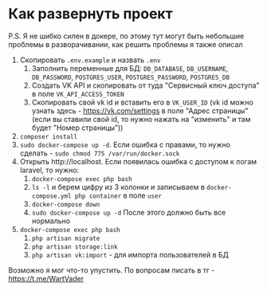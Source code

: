 # Как развернуть проект

P.S. Я не шибко силен в докере, по этому тут могут быть небольшие проблемы в разворачивании, как решить проблемы я также описал
1) Скопировать `.env.example` и назвать `.env`
   1) Заполнить переменные для БД: `DB_DATABASE`, `DB_USERNAME`, `DB_PASSWORD`, `POSTGRES_USER`, `POSTGRES_PASSWORD`, `POSTGRES_DB`
   2) Создать VK API и скопировать от туда "Сервисный ключ доступа" в поле `VK_API_ACCESS_TOKEN`
   3) Скопировать свой vk id и вставить его в `VK_USER_ID` (vk id можно узнать здесь - https://vk.com/settings в поле "Адрес страницы" (если вы ставили свой id, то нужно нажать на "изменить" и там будет "Номер страницы"))
2) `composer install`
3) `sudo docker-compose up -d`. Если ошибка с правами, то нужно сделать - `sudo chmod 775 /var/run/docker.sock`
4) Открыть http://localhost. Если появилась ошибка с доступом к логам laravel, то нужно:
   1) `docker-compose exec php bash`
   2) `ls -l` и берем цифру из 3 колонки и записываем в `docker-compose.yml php container` в поле `user`
   3) `docker-compose down`
   4) `sudo docker-compose up -d` После этого должно быть все нормально
5) `docker-compose exec php bash`
   1) `php artisan migrate`
   2) `php artisan storage:link`
   3) `php artisan vk:import` - для импорта пользователей в БД

Возможно я мог что-то упустить. По вопросам писать в тг - https://t.me/WartVader
